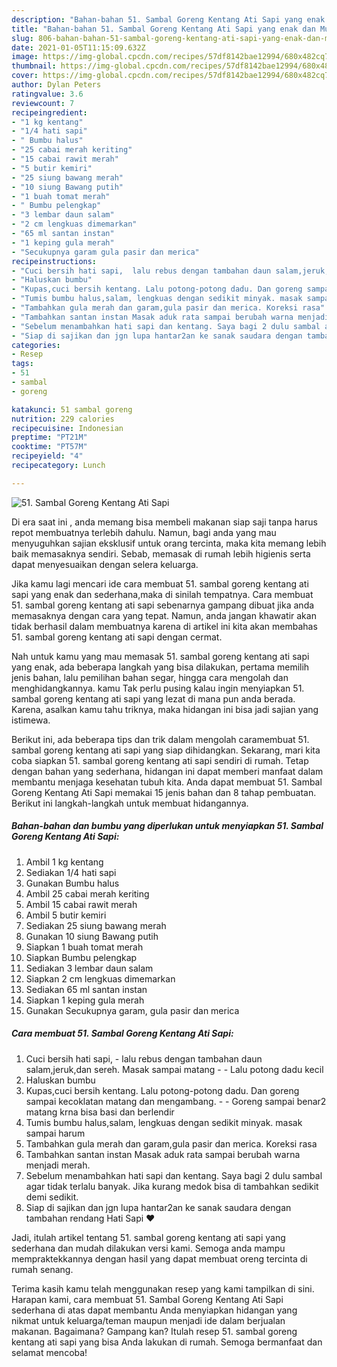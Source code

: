 ```yaml
---
description: "Bahan-bahan 51. Sambal Goreng Kentang Ati Sapi yang enak dan Mudah Dibuat"
title: "Bahan-bahan 51. Sambal Goreng Kentang Ati Sapi yang enak dan Mudah Dibuat"
slug: 806-bahan-bahan-51-sambal-goreng-kentang-ati-sapi-yang-enak-dan-mudah-dibuat
date: 2021-01-05T11:15:09.632Z
image: https://img-global.cpcdn.com/recipes/57df8142bae12994/680x482cq70/51-sambal-goreng-kentang-ati-sapi-foto-resep-utama.jpg
thumbnail: https://img-global.cpcdn.com/recipes/57df8142bae12994/680x482cq70/51-sambal-goreng-kentang-ati-sapi-foto-resep-utama.jpg
cover: https://img-global.cpcdn.com/recipes/57df8142bae12994/680x482cq70/51-sambal-goreng-kentang-ati-sapi-foto-resep-utama.jpg
author: Dylan Peters
ratingvalue: 3.6
reviewcount: 7
recipeingredient:
- "1 kg kentang"
- "1/4 hati sapi"
- " Bumbu halus"
- "25 cabai merah keriting"
- "15 cabai rawit merah"
- "5 butir kemiri"
- "25 siung bawang merah"
- "10 siung Bawang putih"
- "1 buah tomat merah"
- " Bumbu pelengkap"
- "3 lembar daun salam"
- "2 cm lengkuas dimemarkan"
- "65 ml santan instan"
- "1 keping gula merah"
- "Secukupnya garam gula pasir dan merica"
recipeinstructions:
- "Cuci bersih hati sapi,  lalu rebus dengan tambahan daun salam,jeruk,dan sereh. Masak sampai matang  Lalu potong dadu kecil"
- "Haluskan bumbu"
- "Kupas,cuci bersih kentang. Lalu potong-potong dadu. Dan goreng sampai kecoklatan matang dan mengambang.  Goreng sampai benar2 matang krna bisa basi dan berlendir"
- "Tumis bumbu halus,salam, lengkuas dengan sedikit minyak. masak sampai harum"
- "Tambahkan gula merah dan garam,gula pasir dan merica. Koreksi rasa"
- "Tambahkan santan instan Masak aduk rata sampai berubah warna menjadi merah."
- "Sebelum menambahkan hati sapi dan kentang. Saya bagi 2 dulu sambal agar tidak terlalu banyak. Jika kurang medok bisa di tambahkan sedikit demi sedikit."
- "Siap di sajikan dan jgn lupa hantar2an ke sanak saudara dengan tambahan rendang Hati Sapi ❤️"
categories:
- Resep
tags:
- 51
- sambal
- goreng

katakunci: 51 sambal goreng 
nutrition: 229 calories
recipecuisine: Indonesian
preptime: "PT21M"
cooktime: "PT57M"
recipeyield: "4"
recipecategory: Lunch

---
```



![51. Sambal Goreng Kentang Ati Sapi](https://img-global.cpcdn.com/recipes/57df8142bae12994/680x482cq70/51-sambal-goreng-kentang-ati-sapi-foto-resep-utama.jpg)

Di era  saat ini , anda memang bisa membeli makanan siap saji tanpa harus repot membuatnya terlebih dahulu. Namun, bagi anda yang mau menyuguhkan sajian eksklusif untuk orang tercinta, maka kita memang lebih baik memasaknya sendiri. Sebab, memasak di rumah lebih higienis serta dapat menyesuaikan dengan selera keluarga.

Jika kamu lagi mencari ide cara membuat 51. sambal goreng kentang ati sapi yang enak dan sederhana,maka di sinilah tempatnya. Cara membuat 51. sambal goreng kentang ati sapi  sebenarnya gampang dibuat jika anda memasaknya dengan cara yang tepat. Namun, anda jangan khawatir akan tidak berhasil dalam membuatnya 
karena di artikel ini kita akan membahas 51. sambal goreng kentang ati sapi dengan cermat.  



Nah untuk kamu yang mau memasak 51. sambal goreng kentang ati sapi yang enak, ada beberapa langkah yang bisa dilakukan, pertama memilih jenis bahan, lalu pemilihan bahan segar, hingga cara mengolah dan menghidangkannya. kamu Tak perlu pusing kalau ingin menyiapkan 51. sambal goreng kentang ati sapi yang lezat di mana pun anda berada. Karena, asalkan kamu  tahu triknya, maka hidangan ini bisa jadi sajian yang istimewa.

Berikut ini, ada beberapa tips dan trik dalam mengolah caramembuat 51. sambal goreng kentang ati sapi yang siap dihidangkan. Sekarang, mari kita coba siapkan 51. sambal goreng kentang ati sapi sendiri di rumah. Tetap dengan bahan yang sederhana, hidangan ini dapat memberi manfaat dalam membantu menjaga kesehatan tubuh kita. Anda dapat membuat 51. Sambal Goreng Kentang Ati Sapi memakai 15 jenis bahan dan 8 tahap pembuatan. Berikut ini langkah-langkah untuk membuat hidangannya.

<!--inarticleads1-->

##### Bahan-bahan dan bumbu yang diperlukan untuk menyiapkan 51. Sambal Goreng Kentang Ati Sapi:

1. Ambil 1 kg kentang
1. Sediakan 1/4 hati sapi
1. Gunakan  Bumbu halus
1. Ambil 25 cabai merah keriting
1. Ambil 15 cabai rawit merah
1. Ambil 5 butir kemiri
1. Sediakan 25 siung bawang merah
1. Gunakan 10 siung Bawang putih
1. Siapkan 1 buah tomat merah
1. Siapkan  Bumbu pelengkap
1. Sediakan 3 lembar daun salam
1. Siapkan 2 cm lengkuas dimemarkan
1. Sediakan 65 ml santan instan
1. Siapkan 1 keping gula merah
1. Gunakan Secukupnya garam, gula pasir dan merica




<!--inarticleads2-->

##### Cara membuat 51. Sambal Goreng Kentang Ati Sapi:

1. Cuci bersih hati sapi,  - lalu rebus dengan tambahan daun salam,jeruk,dan sereh. Masak sampai matang -  - Lalu potong dadu kecil
1. Haluskan bumbu
1. Kupas,cuci bersih kentang. Lalu potong-potong dadu. Dan goreng sampai kecoklatan matang dan mengambang. -  - Goreng sampai benar2 matang krna bisa basi dan berlendir
1. Tumis bumbu halus,salam, lengkuas dengan sedikit minyak. masak sampai harum
1. Tambahkan gula merah dan garam,gula pasir dan merica. Koreksi rasa
1. Tambahkan santan instan Masak aduk rata sampai berubah warna menjadi merah.
1. Sebelum menambahkan hati sapi dan kentang. Saya bagi 2 dulu sambal agar tidak terlalu banyak. Jika kurang medok bisa di tambahkan sedikit demi sedikit.
1. Siap di sajikan dan jgn lupa hantar2an ke sanak saudara dengan tambahan rendang Hati Sapi ❤️




Jadi, itulah artikel tentang  51. sambal goreng kentang ati sapi  yang sederhana dan mudah dilakukan versi kami. Semoga anda mampu mempraktekkannya dengan hasil yang dapat membuat oreng tercinta di rumah senang. 

Terima kasih kamu telah menggunakan resep yang kami tampilkan di sini. Harapan kami, cara membuat  51. Sambal Goreng Kentang Ati Sapi sederhana di atas dapat membantu Anda menyiapkan hidangan yang nikmat untuk keluarga/teman maupun menjadi ide dalam berjualan makanan. Bagaimana? Gampang kan? Itulah resep 51. sambal goreng kentang ati sapi yang bisa Anda lakukan di rumah. Semoga bermanfaat dan selamat mencoba!

